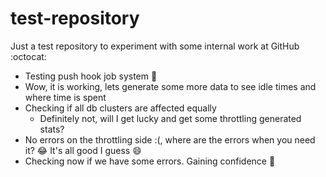 # test-repository
Just a test repository to experiment with some internal work at GitHub :octocat:
- Testing push hook job system 🎉
- Wow, it is working, lets generate some more data to see idle times and where time is spent
- Checking if all db clusters are affected equally
  - Definitely not, will I get lucky and get some throttling generated stats?
- No errors on the throttling side :(, where are the errors when you need it? 😂 It's all good I guess 😄
- Checking now if we have some errors. Gaining confidence 💪
